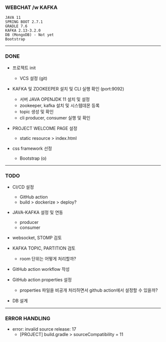 ### WEBCHAT /w KAFKA 

 
```
JAVA 11
SPRING BOOT 2.7.1
GRADLE 7.6
KAFKA 2.13-3.2.0
DB (MongoDB) - Not yet
Bootstrap
```

---

### DONE

* 프로젝트 init
  - VCS 설정 (git)
  
* KAFKA 및 ZOOKEEPER 설치 및 CLI 실행 확인 (port:9092)
  - 서버 JAVA OPENJDK 11 설치 및 설정
  - zookeeper, kafka 설치 및 시스템데몬 등록
  - topic 생성 및 확인
  - cli producer, consumer 실행 및 확인

* PROJECT WELCOME PAGE 설정
  - static resource > index.html
  
* css framework 선정
  - Bootstrap (o)
  
---

### TODO


* CI/CD 설정
  - GitHub action
  - build > dockerize > deploy?

* JAVA-KAFKA 설정 및 연동
  - producer
  - consumer
  
  
* websocket, STOMP 검토
* KAFKA TOPIC, PARTITION 검토 
  - room 단위는 어떻게 처리할까?
* GitHub action workflow 작성
* GitHub action properties 설정
  - properties 파일을 비공개 처리하면서 github action에서 설정할 수 있을까?
* DB 설계


---

### ERROR HANDLING


* error: invalid source release: 17
  - [PROJECT] build.gradle > sourceCompatibility = 11
  





